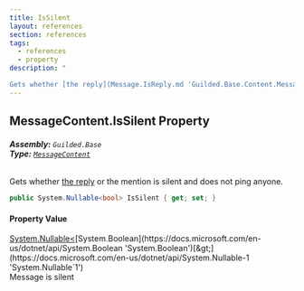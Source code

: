 ```yaml
---
title: IsSilent
layout: references
section: references
tags:
  - references
  - property
description: "

Gets whether [the reply](Message.IsReply.md 'Guilded.Base.Content.Message.IsReply') or the mention is silent and does not ping anyone."
---
```


## MessageContent.IsSilent Property
###### **Assembly:** `Guilded.Base`<br/>**Type:** [`MessageContent`](MessageContent.md 'Guilded.Base.Content.MessageContent')

Gets whether [the reply](Message.IsReply.md 'Guilded.Base.Content.Message.IsReply') or the mention is silent and does not ping anyone.

```csharp
public System.Nullable<bool> IsSilent { get; set; }
```

#### Property Value
[System.Nullable&lt;](https://docs.microsoft.com/en-us/dotnet/api/System.Nullable-1 'System.Nullable`1')[System.Boolean](https://docs.microsoft.com/en-us/dotnet/api/System.Boolean 'System.Boolean')[&gt;](https://docs.microsoft.com/en-us/dotnet/api/System.Nullable-1 'System.Nullable`1')  
Message is silent